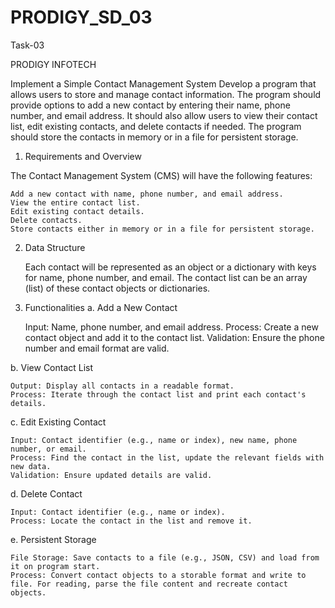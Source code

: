 # PRODIGY_SD_03
Task-03

PRODIGY INFOTECH

Implement a Simple Contact Management System
Develop a program that allows users to store and manage contact information. The program should provide options to add a new contact by entering their name, phone number, and email address. It should also allow users to view their contact list, edit existing contacts, and delete contacts if needed. The program should store the contacts in memory or in a file for persistent storage.

1. Requirements and Overview

The Contact Management System (CMS) will have the following features:

    Add a new contact with name, phone number, and email address.
    View the entire contact list.
    Edit existing contact details.
    Delete contacts.
    Store contacts either in memory or in a file for persistent storage.

2. Data Structure

    Each contact will be represented as an object or a dictionary with keys for name, phone number, and email.
    The contact list can be an array (list) of these contact objects or dictionaries.

3. Functionalities
a. Add a New Contact

    Input: Name, phone number, and email address.
    Process: Create a new contact object and add it to the contact list.
    Validation: Ensure the phone number and email format are valid.

b. View Contact List

    Output: Display all contacts in a readable format.
    Process: Iterate through the contact list and print each contact's details.

c. Edit Existing Contact

    Input: Contact identifier (e.g., name or index), new name, phone number, or email.
    Process: Find the contact in the list, update the relevant fields with new data.
    Validation: Ensure updated details are valid.

d. Delete Contact

    Input: Contact identifier (e.g., name or index).
    Process: Locate the contact in the list and remove it.

e. Persistent Storage

    File Storage: Save contacts to a file (e.g., JSON, CSV) and load from it on program start.
    Process: Convert contact objects to a storable format and write to file. For reading, parse the file content and recreate contact objects.
